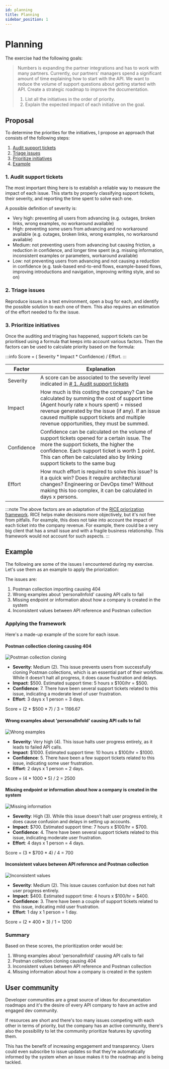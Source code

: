 ```yaml
---
id: planning
title: Planning
sidebar_position: 1
---
```


# Planning

The exercise had the following goals:

>Numbers is expanding the partner integrations and has to work with many partners. Currently,
>our partners' managers spend a significant amount of time explaining how to start with the API.
>We want to reduce the volume of support questions about getting started with API. Create a
>strategic roadmap to improve the documentation.
>1. List all the initiatives in the order of priority.
>2. Explain the expected impact of each initiative on the goal.

## Proposal

To determine the priorities for the initiatives, I propose an approach that consists of the following steps:

1. [Audit support tickets](#1-audit-support-tickets)
2. [Triage issues](#2-triage-issues)
3. [Prioritize initiatives](#3-prioritize-initiatives)
4. [Example](#example)

### 1. Audit support tickets

The most important thing here is to establish a reliable way to measure the impact of each issue. This starts by properly classifying support tickets, their severity, and reporting the time spent to solve each one.

A possible definition of severity is:

- Very high: preventing all users from advancing (e.g. outages, broken links, wrong examples, no workaround available)
- High: preventing some users from advancing and no workaround available (e.g. outages, broken links, wrong examples, no workaround available)
- Medium: not preventing users from advancing but causing friction, a reduction in confidence, and longer time spent (e.g. missing information, inconsistent examples or parameters, workaround available)
- Low: not preventing users from advancing and not causing a reduction in confidence (e.g. task-based end-to-end flows, example-based flows, improving introductions and navigation, improving writing style, and so on)

### 2. Triage issues

Reproduce issues in a test environment, open a bug for each, and identify the possible solution to each one of them. This also requires an estimation of the effort needed to fix the issue.

### 3. Prioritize initiatives

Once the auditing and triaging has happened, support tickets can be prioritised using a formula that keeps into account various factors. Then the factors can be used to calculate priority based on the formula:

:::info Score = ( Severity * Impact * Confidence) / Effort.
:::

| Factor  | Explanation |
| - | - |
| Severity | A score can be associated to the severity level indicated in [# 1. Audit support tickets](#1-audit-support-tickets) |
| Impact | How much is this costing the company? Can be calculated by summing the cost of support time (Agent hourly rate x hours spent) + missed revenue generated by the issue (if any). If an issue caused multiple support tickets and multiple revenue opportunities, they must be summed. |
| Confidence | Confidence can be calculated on the volume of support tickets opened for a certain issue. The more the support tickets, the higher the confidence. Each support ticket is worth 1 point. This can often be calculated also by linking support tickets to the same bug |
| Effort | How much effort is required to solve this issue? Is it a quick win? Does it require architectural changes? Engineering or DevOps time? Without making this too complex, it can be calculated in days x persons. |

:::note
The above factors are an adaptation of the [RICE priorization framework](https://www.intercom.com/blog/rice-simple-prioritization-for-product-managers/). RICE helps make decisions more objectively, but it's not free from pitfalls. For example, this does not take into account the impact of each ticket into the company revenue. For example, there could be a very big client that has a small issue and with a fragile business relationship. This framework would not account for such aspects.
:::

## Example

The following are some of the issues I encountered during my exercise. Let's use them as an example to apply the priorization:

The issues are:

1. Postman collection importing causing 404
2. Wrong examples about 'personalInfoId' causing API calls to fail
3. Missing endpoint or information about how a company is created in the system
4. Inconsistent values between API reference and Postman collection

### Applying the framework

Here's a made-up example of the score for each issue.

#### Postman collection cloning causing 404

![Postman collection cloning](assets/import-collection-failed.jpg)

- **Severity**: Medium (2). This issue prevents users from successfully cloning Postman collections, which is an essential part of their workflow. While it doesn't halt all progress, it does cause frustration and delays.
- **Impact**: $500. Estimated support time: 5 hours x $100/hr = $500.
- **Confidence**: 7. There have been several support tickets related to this issue, indicating a moderate level of user frustration.
- **Effort**: 3 days x 1 person = 3 days.

Score = (2 * $500 * 7) / 3 = 1166.67

#### Wrong examples about 'personalInfoId' causing API calls to fail

![Wrong examples](assets/personalInfoId.jpg)

- **Severity**: Very high (4). This issue halts user progress entirely, as it leads to failed API calls.
- **Impact**: $1000. Estimated support time: 10 hours x $100/hr = $1000.
- **Confidence**: 5. There have been a few support tickets related to this issue, indicating some user frustration.
- **Effort**: 2 days x 1 person = 2 days.

Score = (4 * 1000 * 5) / 2 = 2500

#### Missing endpoint or information about how a company is created in the system

![Missing information](assets/create-company.jpg)

- **Severity**: High (3). While this issue doesn't halt user progress entirely, it does cause confusion and delays in setting up accounts.
- **Impact**: $700. Estimated support time: 7 hours x $100/hr = $700.
- **Confidence**: 4. There have been several support tickets related to this issue, indicating moderate user frustration.
- **Effort**: 4 days x 1 person = 4 days.

Score = (3 * $700 * 4) / 4 = 700

#### Inconsistent values between API reference and Postman collection

![Inconsistent values](assets/inconsistent-placeholder.jpg)

- **Severity**: Medium (2). This issue causes confusion but does not halt user progress entirely.
- **Impact**: $400. Estimated support time: 4 hours x $100/hr = $400.
- **Confidence**: 3. There have been a couple of support tickets related to this issue, indicating mild user frustration.
- **Effort**: 1 day x 1 person = 1 day.

Score = (2 * 400 * 3) / 1 = 1200

### Summary

Based on these scores, the prioritization order would be:

1. Wrong examples about 'personalInfoId' causing API calls to fail
2. Postman collection cloning causing 404
3. Inconsistent values between API reference and Postman collection
4. Missing information about how a company is created in the system

## User community

Developer communities are a great source of ideas for documentation roadmaps and it's the desire of every API company to have an active and engaged dev community.

If resources are short and there's too many issues competing with each other in terms of priority, but the company has an active community, there's also the possibility to let the community prioritize features by upvoting them.

This has the benefit of increasing engagement and transparency. Users could even subscribe to issue updates so that they're automatically informed by the system when an issue makes it to the roadmap and is being tackled.